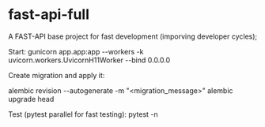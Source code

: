 # fast-api-full
A FAST-API base project for fast development (imporving developer cycles);

Start:
gunicorn app.app:app --workers <cores> -k uvicorn.workers.UvicornH11Worker --bind 0.0.0.0

Create migration and apply it:

alembic revision --autogenerate -m "<migration_message>"
alembic upgrade head


Test (pytest parallel for fast testing):
pytest -n <cores>
